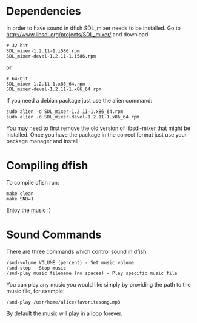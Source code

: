 # Dependencies #

In order to have sound in dfish SDL\_mixer needs to be installed. Go to http://www.libsdl.org/projects/SDL_mixer/ and download:

```
# 32-bit
SDL_mixer-1.2.11-1.i586.rpm
SDL_mixer-devel-1.2.11-1.i586.rpm
```

or

```
# 64-bit
SDL_mixer-1.2.11-1.x86_64.rpm
SDL_mixer-devel-1.2.11-1.x86_64.rpm
```

If you need a debian package just use the alien command:

```
sudo alien -d SDL_mixer-1.2.11-1.x86_64.rpm 
sudo alien -d SDL_mixer-devel-1.2.11-1.x86_64.rpm
```

You may need to first remove the old version of libsdl-mixer that might be installed. Once you have the package in the correct format just use your package manager and install!

# Compiling dfish #

To compile dfish run:

```
make clean
make SND=1
```

Enjoy the music :)

# Sound Commands #

There are three commands which control sound in dfish

```
/snd-volume VOLUME (percent) - Set music volume
/snd-stop - Stop music
/snd-play music filename (no spaces) - Play specific music file
```

You can play any music you would like simply by providing the path to the music file, for example:

```
/snd-play /usr/home/alice/favoritesong.mp3
```

By default the music will play in a loop forever.